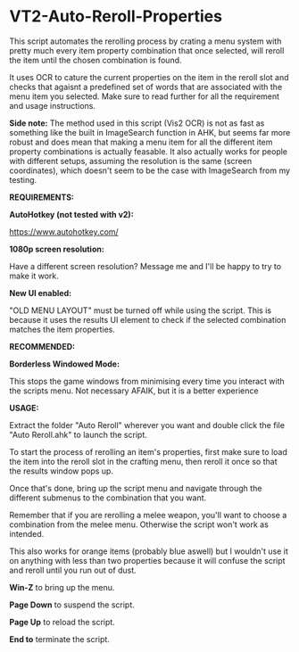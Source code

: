 # VT2-Auto-Reroll-Properties

This script automates the rerolling process by crating a menu system with pretty much every item property combination that once selected, will reroll the item until the chosen combination is found.

It uses OCR to cature the current properties on the item in the reroll slot and checks that agaisnt a predefined set of words that are associated with the menu item you selected. Make sure to read further for all the requirement and usage instructions.

**Side note:** The method used in this script (Vis2 OCR) is not as fast as something like the built in ImageSearch function in AHK, but seems far more robust and does mean that making a menu item for all the different item property combinations is actually feasable. It also actually works for people with different setups, assuming the resolution is the same (screen coordinates), which doesn't seem to be the case with ImageSearch from my testing. 


**REQUIREMENTS:**

**AutoHotkey (not tested with v2):**

https://www.autohotkey.com/

**1080p screen resolution:**

Have a different screen resolution? Message me and I'll be happy to try to make it work.

**New UI enabled:**

"OLD MENU LAYOUT" must be turned off while using the script. This is because it uses the results UI element to check if the selected combination matches the item properties.

**RECOMMENDED:**

**Borderless Windowed Mode:** 

This stops the game windows from minimising every time you interact with the scripts menu. Not necessary AFAIK, but it is a better experience

**USAGE:**

Extract the folder "Auto Reroll" wherever you want and double click the file "Auto Reroll.ahk" to launch the script.

To start the process of rerolling an item's properties, first make sure to load the item into the reroll slot in the crafting menu, then reroll it once so that the results window pops up.

Once that's done, bring up the script menu and navigate through the different submenus to the combination that you want.

Remember that if you are rerolling a melee weapon, you'll want to choose a combination from the melee menu. Otherwise the script won't work as intended.

This also works for orange items (probably blue aswell) but I wouldn't use it on anything with less than two properties because it will confuse the script and reroll until you run out of dust.

**Win-Z** to bring up the menu.

**Page Down** to suspend the script.

**Page Up** to reload the script.

**End to** terminate the script.
